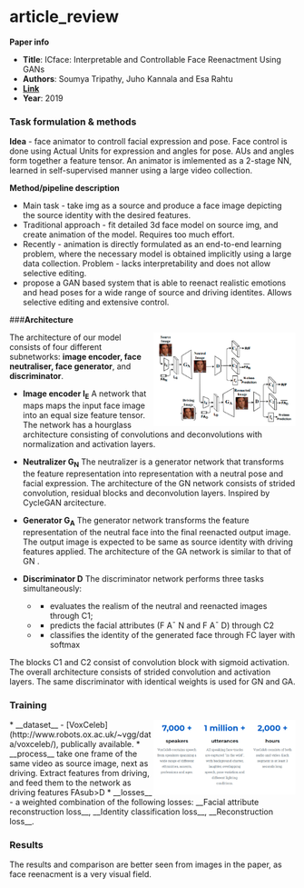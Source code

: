 # article_review

__Paper info__
* **Title**: ICface: Interpretable and Controllable Face Reenactment Using GANs
* **Authors**: Soumya Tripathy, Juho Kannala and Esa Rahtu
* **[Link](https://arxiv.org/pdf/1904.01909.pdf)**
* **Year**: 2019

### Task formulation & methods

__Idea__ - face animator to controll facial expression and pose. Face control is done using Actual Units for expression and angles for pose. AUs and angles form together a feature tensor. An animator is imlemented as a 2-stage NN, learned in self-supervised manner using a large video collection.

__Method/pipeline description__

* Main task - take img as a source and produce a face image depicting the source identity with the desired features.
* Traditional approach - fit detailed 3d face model on source img, and create animation of the model. Requires too much effort.
* Recently -  animation is directly formulated as an end-to-end learning problem, where the necessary model is obtained implicitly using a large data collection. Problem - lacks interpretability and does not allow selective editing.
* propose a GAN based system that is able to reenact realistic emotions and head poses for a wide range of source and driving identites. Allows selective editing and extensive control.


###__Architecture__

<img src="/assets/architecture.png" width="250" align="right"/>

The architecture of our model consists of four different subnetworks: __image encoder, face neutraliser,  face generator__, and __discriminator__.

* __Image encoder  I<sub>E</sub>__ 
 A network that maps maps the input face image into an equal size feature tensor. The network has a hourglass architecture consisting of convolutions and deconvolutions with normalization and activation layers.
 * __Neutralizer G<sub>N</sub>__ 
 The neutralizer is a generator network that transforms the feature representation into representation with a neutral pose and facial expression. The architecture of the GN network consists of strided convolution, residual blocks and deconvolution layers. Inspired by CycleGAN arcitecture. 
* __Generator G<sub>A</sub>__ 
 The generator network transforms the feature representation of the neutral face into the final reenacted output image. The output image is expected to be same as source identity with driving features applied. The architecture of the GA network is similar to that of GN .
 
* __Discriminator D__
 The discriminator network performs three tasks simultaneously: 
  
   * - evaluates the realism of the neutral and reenacted images through C1;
   * - predicts the facial attributes (F A¯ N and F A¯ D) through C2
   * - classifies the identity of the generated face through FC layer with softmax
   
The blocks C1 and C2 consist of convolution block with sigmoid activation. The overall architecture consists of strided convolution and activation layers. The same discriminator with identical weights is used for GN and GA.
 
 
### __Training__
<img src="/assets/dataset.png" width="250" align="right"/>
* __dataset__ - [VoxCeleb](http://www.robots.ox.ac.uk/~vgg/data/voxceleb/), publically available.
* __process__ take one frame of the same video as source image, next as driving. Extract features from driving, and feed them to the network as driving features FAsub>D</sub> 
* __losses__ - a weighted combination of the following losses: __Facial attribute reconstruction loss__, __Identity classification loss__, __Reconstruction loss__.
 
### Results 
 The results and comparison are better seen from images in the paper, as face reenacment is a very visual field.
